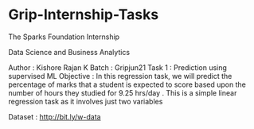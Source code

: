 # Grip-Internship-Tasks

The Sparks Foundation Internship

Data Science and Business Analytics

Author : Kishore Rajan K
Batch : Gripjun21
Task 1 : Prediction using supervised ML
Objective : In this regression task, we will predict the percentage of marks that a student is expected to score based upon the number of hours they studied for 9.25 hrs/day . This is a simple linear regression task as it involves just two variables

Dataset : http://bit.ly/w-data



